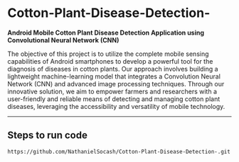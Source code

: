 # Cotton-Plant-Disease-Detection-
**Android Mobile Cotton Plant Disease Detection Application using Convolutional Neural Network (CNN)**

  The objective of this project is to utilize the complete mobile sensing capabilities of Android smartphones to develop a powerful tool for the diagnosis of diseases in cotton plants. Our approach involves building a lightweight machine-learning model that integrates a Convolution Neural Network (CNN) and advanced image processing techniques. Through our innovative solution, we aim to empower farmers and researchers with a user-friendly and reliable means of detecting and managing cotton plant diseases, leveraging the accessibility and versatility of mobile technology.
  


** **
## Steps to run code
```
https://github.com/NathanielSocash/Cotton-Plant-Disease-Detection-.git
```
